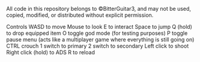 All code in this repository belongs to ©BitterGuitar3, and may not be used, copied, modified, or distributed without explicit permission.

Controls
WASD to move
Mouse to look
E to interact
Space to jump
Q (hold) to drop equipped item
O toggle god mode (for testing purposes)
P toggle pause menu (acts like a multiplayer game where everything is still going on)
CTRL crouch
1 switch to primary
2 switch to secondary
Left click to shoot
Right click (hold) to ADS
R to reload
